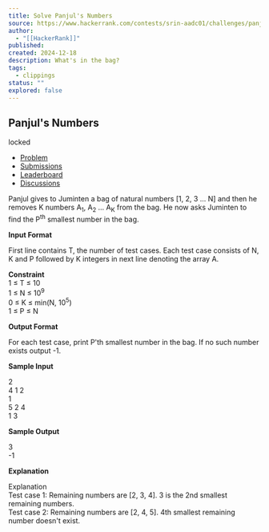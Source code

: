 ```yaml
---
title: Solve Panjul's Numbers
source: https://www.hackerrank.com/contests/srin-aadc01/challenges/panjuls-numbers
author:
  - "[[HackerRank]]"
published:
created: 2024-12-18
description: What's in the bag?
tags:
  - clippings
status: ""
explored: false
---
```

## Panjul's Numbers

locked

- [Problem](https://www.hackerrank.com/contests/srin-aadc01/challenges/panjuls-numbers)
- [Submissions](https://www.hackerrank.com/contests/srin-aadc01/challenges/panjuls-numbers/submissions)
- [Leaderboard](https://www.hackerrank.com/contests/srin-aadc01/challenges/panjuls-numbers/leaderboard)
- [Discussions](https://www.hackerrank.com/contests/srin-aadc01/challenges/panjuls-numbers/forum)

Panjul gives to Juminten a bag of natural numbers \[1, 2, 3 ... N\] and then he removes K numbers A<sub>1</sub>, A<sub>2</sub> ... A<sub>K</sub> from the bag. He now asks Juminten to find the P<sup>th</sup> smallest number in the bag.

**Input Format**

First line contains T, the number of test cases. Each test case consists of N, K and P followed by K integers in next line denoting the array A.  
  

**Constraint**  
1 ≤ T ≤ 10  
1 ≤ N ≤ 10<sup>9</sup>  
0 ≤ K ≤ min(N, 10<sup>5</sup>)  
1 ≤ P ≤ N  

**Output Format**

For each test case, print P'th smallest number in the bag. If no such number exists output -1.

**Sample Input**

2  
4 1 2  
1  
5 2 4  
1 3  

**Sample Output**

3  
\-1  

**Explanation**

Explanation  
Test case 1: Remaining numbers are \[2, 3, 4\]. 3 is the 2nd smallest remaining numbers.  
Test case 2: Remaining numbers are \[2, 4, 5\]. 4th smallest remaining number doesn't exist.